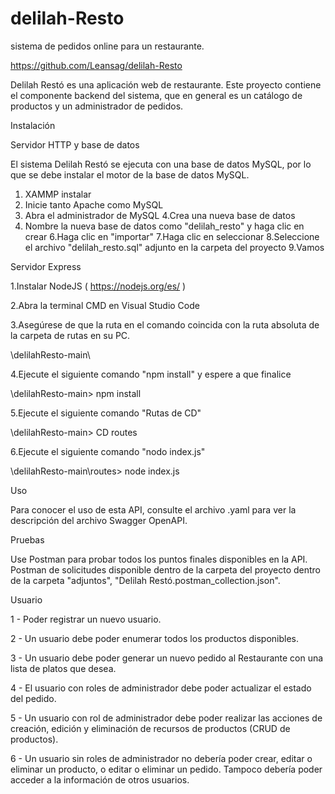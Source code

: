 # delilah-Resto
sistema de pedidos online para un restaurante.

https://github.com/Leansag/delilah-Resto

Delilah Restó es una aplicación web de restaurante. Este proyecto contiene el componente backend del sistema, que en general es un catálogo de productos y un administrador de pedidos.

Instalación

Servidor HTTP y base de datos

El sistema Delilah Restó se ejecuta con una base de datos MySQL, por lo que se debe instalar el motor de la base de datos MySQL.

1. XAMMP instalar
2. Inicie tanto Apache como MySQL
3. Abra el administrador de MySQL
4.Crea una nueva base de datos
5. Nombre la nueva base de datos como "delilah_resto" y haga clic en crear
6.Haga clic en "importar"
7.Haga clic en seleccionar
8.Seleccione el archivo "delilah_resto.sql" adjunto en la carpeta del proyecto
9.Vamos

Servidor Express

1.Instalar NodeJS ( https://nodejs.org/es/ )

2.Abra la terminal CMD en Visual Studio Code

3.Asegúrese de que la ruta en el comando coincida con la ruta absoluta de la carpeta de rutas en su PC.

\delilahResto-main\

4.Ejecute el siguiente comando "npm install" y espere a que finalice

\delilahResto-main\> npm install

5.Ejecute el siguiente comando "Rutas de CD"

\delilahResto-main\> CD routes

6.Ejecute el siguiente comando "nodo index.js"

\delilahResto-main\routes\> node index.js

Uso

Para conocer el uso de esta API, consulte el archivo .yaml para ver la descripción del archivo Swagger OpenAPI.

Pruebas

Use Postman para probar todos los puntos finales disponibles en la API. Postman de solicitudes disponible dentro de la carpeta del proyecto dentro de la carpeta "adjuntos", "Delilah Restó.postman_collection.json".

Usuario

1 - Poder registrar un nuevo usuario.

2 - Un usuario debe poder enumerar todos los productos disponibles.

3 - Un usuario debe poder generar un nuevo pedido al Restaurante con una lista de platos que desea.

4 - El usuario con roles de administrador debe poder actualizar el estado del pedido.

5 - Un usuario con rol de administrador debe poder realizar las acciones de creación, edición y eliminación de recursos de productos (CRUD de productos).

6 - Un usuario sin roles de administrador no debería poder crear, editar o eliminar un producto, o editar o eliminar un pedido. Tampoco debería poder acceder a la información de otros usuarios.





